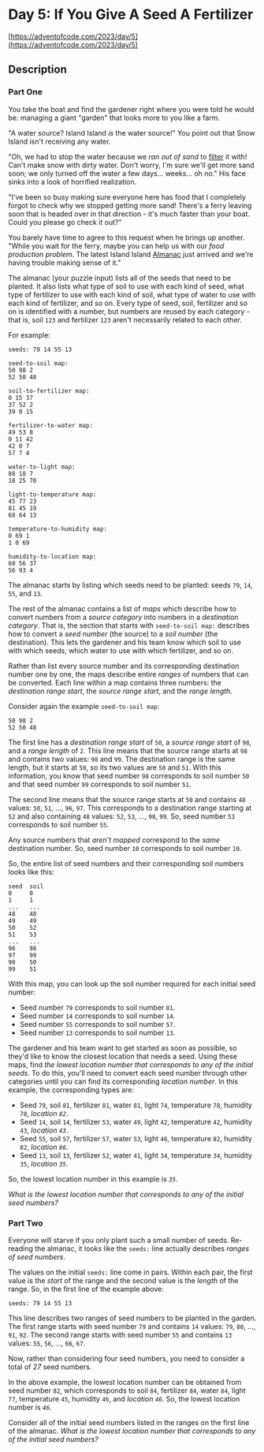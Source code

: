 # Day 5: If You Give A Seed A Fertilizer

[https://adventofcode.com/2023/day/5](https://adventofcode.com/2023/day/5)

## Description

### Part One

You take the boat and find the gardener right where you were told he would be: managing a giant
"garden" that looks more to you like a farm.

"A water source? Island Island _is_ the water source!" You point out that Snow Island isn't
receiving any water.

"Oh, we had to stop the water because we _ran out of sand_ to
[filter](https://en.wikipedia.org/wiki/Sand_filter) it with! Can't make snow with dirty water. Don't
worry, I'm sure we'll get more sand soon; we only turned off the water a few days... weeks... oh
no." His face sinks into a look of horrified realization.

"I've been so busy making sure everyone here has food that I completely forgot to check why we
stopped getting more sand! There's a ferry leaving soon that is headed over in that direction - it's
much faster than your boat. Could you please go check it out?"

You barely have time to agree to this request when he brings up another. "While you wait for the
ferry, maybe you can help us with our _food production problem_. The latest Island Island
[Almanac](https://en.wikipedia.org/wiki/Almanac) just arrived and we're having trouble making sense
of it."

The almanac (your puzzle input) lists all of the seeds that need to be planted. It also lists what
type of soil to use with each kind of seed, what type of fertilizer to use with each kind of soil,
what type of water to use with each kind of fertilizer, and so on. Every type of seed, soil,
fertilizer and so on is identified with a number, but numbers are reused by each category - that is,
soil `123` and fertilizer `123` aren't necessarily related to each other.

For example:

    seeds: 79 14 55 13
    
    seed-to-soil map:
    50 98 2
    52 50 48
    
    soil-to-fertilizer map:
    0 15 37
    37 52 2
    39 0 15
    
    fertilizer-to-water map:
    49 53 8
    0 11 42
    42 0 7
    57 7 4
    
    water-to-light map:
    88 18 7
    18 25 70
    
    light-to-temperature map:
    45 77 23
    81 45 19
    68 64 13
    
    temperature-to-humidity map:
    0 69 1
    1 0 69
    
    humidity-to-location map:
    60 56 37
    56 93 4
    

The almanac starts by listing which seeds need to be planted: seeds `79`, `14`, `55`, and `13`.

The rest of the almanac contains a list of _maps_ which describe how to convert numbers from a
_source category_ into numbers in a _destination category_. That is, the section that starts with
`seed-to-soil map:` describes how to convert a _seed number_ (the source) to a _soil number_ (the
destination). This lets the gardener and his team know which soil to use with which seeds, which
water to use with which fertilizer, and so on.

Rather than list every source number and its corresponding destination number one by one, the maps
describe entire _ranges_ of numbers that can be converted. Each line within a map contains <span
title="Don't blame me for the weird order. Blame LXC container.conf UID mappings.">three
numbers</span>: the _destination range start_, the _source range start_, and the _range length_.

Consider again the example `seed-to-soil map`:

    50 98 2
    52 50 48
    

The first line has a _destination range start_ of `50`, a _source range start_ of `98`, and a _range
length_ of `2`. This line means that the source range starts at `98` and contains two values: `98`
and `99`. The destination range is the same length, but it starts at `50`, so its two values are
`50` and `51`. With this information, you know that seed number `98` corresponds to soil number `50`
and that seed number `99` corresponds to soil number `51`.

The second line means that the source range starts at `50` and contains `48` values: `50`, `51`,
..., `96`, `97`. This corresponds to a destination range starting at `52` and also containing `48`
values: `52`, `53`, ..., `98`, `99`. So, seed number `53` corresponds to soil number `55`.

Any source numbers that _aren't mapped_ correspond to the _same_ destination number. So, seed number
`10` corresponds to soil number `10`.

So, the entire list of seed numbers and their corresponding soil numbers looks like this:

    seed  soil
    0     0
    1     1
    ...   ...
    48    48
    49    49
    50    52
    51    53
    ...   ...
    96    98
    97    99
    98    50
    99    51
    

With this map, you can look up the soil number required for each initial seed number:

*   Seed number `79` corresponds to soil number `81`.
*   Seed number `14` corresponds to soil number `14`.
*   Seed number `55` corresponds to soil number `57`.
*   Seed number `13` corresponds to soil number `13`.

The gardener and his team want to get started as soon as possible, so they'd like to know the
closest location that needs a seed. Using these maps, find _the lowest location number that
corresponds to any of the initial seeds_. To do this, you'll need to convert each seed number
through other categories until you can find its corresponding _location number_. In this example,
the corresponding types are:

*   Seed `79`, soil `81`, fertilizer `81`, water `81`, light `74`, temperature `78`, humidity `78`, _location `82`_.
*   Seed `14`, soil `14`, fertilizer `53`, water `49`, light `42`, temperature `42`, humidity `43`, _location `43`_.
*   Seed `55`, soil `57`, fertilizer `57`, water `53`, light `46`, temperature `82`, humidity `82`, _location `86`_.
*   Seed `13`, soil `13`, fertilizer `52`, water `41`, light `34`, temperature `34`, humidity `35`, _location `35`_.

So, the lowest location number in this example is _`35`_.

_What is the lowest location number that corresponds to any of the initial seed numbers?_

### Part Two

Everyone will starve if you only plant such a small number of seeds. Re-reading the almanac, it
looks like the `seeds:` line actually describes _ranges of seed numbers_.

The values on the initial `seeds:` line come in pairs. Within each pair, the first value is the
_start_ of the range and the second value is the _length_ of the range. So, in the first line of the
example above:

    seeds: 79 14 55 13

This line describes two ranges of seed numbers to be planted in the garden. The first range starts
with seed number `79` and contains `14` values: `79`, `80`, ..., `91`, `92`. The second range starts
with seed number `55` and contains `13` values: `55`, `56`, ..., `66`, `67`.

Now, rather than considering four seed numbers, you need to consider a total of _27_ seed numbers.

In the above example, the lowest location number can be obtained from seed number `82`, which
corresponds to soil `84`, fertilizer `84`, water `84`, light `77`, temperature `45`, humidity `46`,
and _location `46`_. So, the lowest location number is _`46`_.

Consider all of the initial seed numbers listed in the ranges on the first line of the almanac.
_What is the lowest location number that corresponds to any of the initial seed numbers?_
